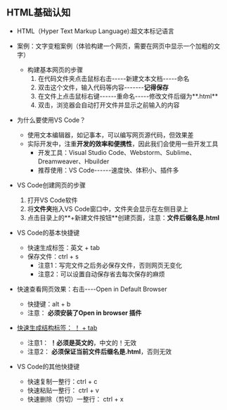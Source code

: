 ## HTML基础认知

- HTML（Hyper Text Markup Language):超文本标记语言
- 案例：文字变粗案例（体验构建一个网页，需要在网页中显示一个加粗的文字）
  - 构建基本网页的步骤
    1. 在代码文件夹点击鼠标右击-----新建文本文档-----命名
    2. 双击这个文件，输入代码等内容-------**记得保存**
    3. 在文件上点击鼠标右键------重命名-----修改文件后缀为**.html**
    4. 双击，浏览器会自动打开文件并显示之前输入的内容



- 为什么要使用VS Code？
  - 使用文本编辑器，如记事本，可以编写网页源代码，但效果差
  - 实际开发中，注重**开发的效率和便携性**，因此我们会使用一些开发工具
    - 开发工具：Visual Studio Code、Webstorm、Sublime、Dreamweaver、Hbuilder
    - 推荐使用：VS Code------速度快、体积小、插件多

- VS Code创建网页的步骤
  1. 打开VS Code软件
  2. 将**文件夹**拖入VS Code窗口中，文件夹会显示在左侧目录上
  3. 点击目录上的**+新建文件按钮**创建页面，注意：**文件后缀名是.html** 

- VS Code的基本快捷键
  - 快速生成标签：英文 + tab
  - 保存文件：ctrl + s
    - 注意1：写完文件之后务必保存文件，否则网页无变化
    - 注意2：可以设置自动保存省去每次保存的麻烦

- 快速查看网页效果：右击----Open in Default Browser
  - 快捷键：alt + b
  - 注意： **必须安装了Open in browser 插件**

- <u>快速生成结构标签： ！ + tab</u>
  -  注意1： **！必须是英文的**，中文的！无效
  - 注意2： **必须保证当前文件后缀名是.html**，否则无效

- VS Code的其他快捷键
  -  快速复制一整行：ctrl + c
  - 快速粘贴一整行： ctrl + v
  - 快速删除（剪切）一整行： ctrl + x

